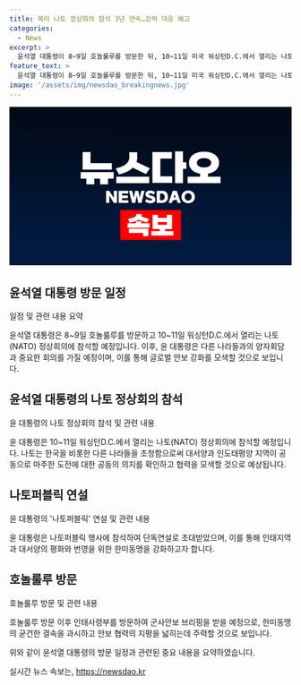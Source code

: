 ```yaml
---
title: 북러 나토 정상회의 참석 3년 연속…강력 대응 예고
categories:
  - News
excerpt: >
  윤석열 대통령이 8~9일 호놀룰루를 방문한 뒤, 10~11일 미국 워싱턴D.C.에서 열리는 나토(NATO) 정상회의에 참석한다. 이는 대한민국 정상으로서는 처음으로 3년 연속 나토 정상회의에 참석하는 것으로, 나토와의 연대를 강화하고 국제사회의 자유와 평화, 그리고 번영에 기여하는 글로벌 중추국가로서의 위상을 제고할 것이 기대된다. 또한, 나토 동맹국과 IP4 파트너들 간의 협력을 제도화하고, 정보, 사이버안보, 방위산업 분야의 공조기반을 강화할 것으로 전망된다. 윤 대통령은 체코, 스웨덴, 핀란드, 노르웨이 등 5개 나토회원국과 릴레이 양자회담을 가질 예정이며, 인도태평양(IP4) 3개국과의 협력을 강화할 것으로 예상된다.
feature_text: >
  윤석열 대통령이 8~9일 호놀룰루를 방문한 뒤, 10~11일 미국 워싱턴D.C.에서 열리는 나토(NATO) 정상회의에 참석한다. 이는 대한민국 정상으로서는 처음으로 3년 연속 나토 정상회의에 참석하는 것으로, 나토와의 연대를 강화하고 국제사회의 자유와 평화, 그리고 번영에 기여하는 글로벌 중추국가로서의 위상을 제고할 것이 기대된다. 또한, 나토 동맹국과 IP4 파트너들 간의 협력을 제도화하고, 정보, 사이버안보, 방위산업 분야의 공조기반을 강화할 것으로 전망된다. 윤 대통령은 체코, 스웨덴, 핀란드, 노르웨이 등 5개 나토회원국과 릴레이 양자회담을 가질 예정이며, 인도태평양(IP4) 3개국과의 협력을 강화할 것으로 예상된다.
image: '/assets/img/newsdao_breakingnews.jpg'
---
```


<p><img src="/assets/img/newsdao_breakingnews.jpg" alt="ranknews 속보" /></p>

<h2 data-ke-size="size26">윤석열 대통령 방문 일정</h2>

<p data-ke-size="size16">일정 및 관련 내용 요약</p>

<p>윤석열 대통령은 8~9일 호놀룰루를 방문하고 10~11일 워싱턴D.C.에서 열리는 나토(NATO) 정상회의에 참석할 예정입니다. 이후, 윤 대통령은 다른 나라들과의 양자회담과 중요한 회의를 가질 예정이며, 이를 통해 글로벌 안보 강화를 모색할 것으로 보입니다.</p>

<h2 data-ke-size="size26">윤석열 대통령의 나토 정상회의 참석</h2>

<p data-ke-size="size16">윤 대통령의 나토 정상회의 참석 및 관련 내용</p>

<p>윤 대통령은 10~11일 워싱턴D.C.에서 열리는 나토(NATO) 정상회의에 참석할 예정입니다. 나토는 한국을 비롯한 다른 나라들을 초청함으로써 대서양과 인도태평양 지역이 공동으로 마주한 도전에 대한 공동의 의지를 확인하고 협력을 모색할 것으로 예상됩니다.</p>

<h2 data-ke-size="size26">나토퍼블릭 연설</h2>

<p data-ke-size="size16">윤 대통령의 '나토퍼블릭' 연설 및 관련 내용</p>

<p>윤 대통령은 나토퍼블릭 행사에 참석하여 단독연설로 초대받았으며, 이를 통해 인태지역과 대서양의 평화와 번영을 위한 한미동맹을 강화하고자 합니다.</p>

<h2 data-ke-size="size26">호놀룰루 방문</h2>

<p data-ke-size="size16">호놀룰루 방문 및 관련 내용</p>

<p>호놀룰루 방문 이후 인태사령부를 방문하여 군사안보 브리핑을 받을 예정으로, 한미동맹의 굳건한 결속을 과시하고 안보 협력의 지평을 넓히는데 주력할 것으로 보입니다.  </p>

<p>위와 같이 윤석열 대통령의 방문 일정과 관련된 중요 내용을 요약하였습니다.</p>
실시간 뉴스 속보는, <a href="https://newsdao.kr" rel="dofollow">https://newsdao.kr</a>


